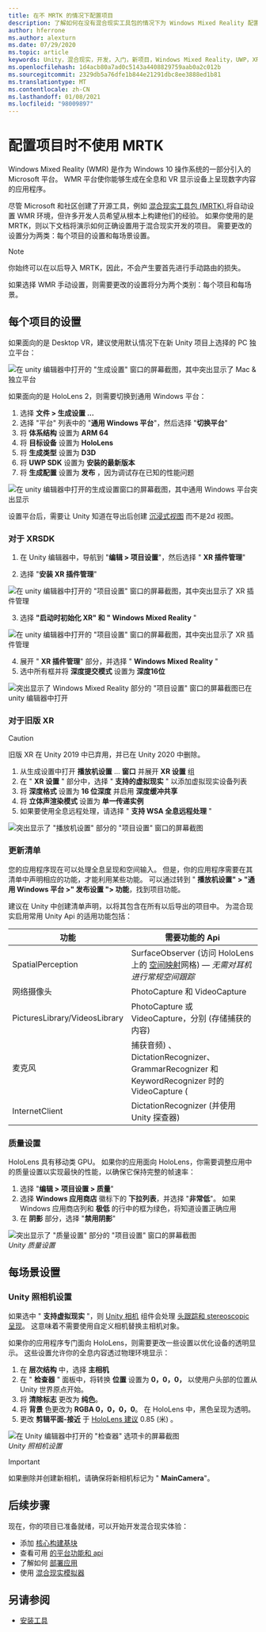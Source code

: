 ```yaml
---
title: 在不 MRTK 的情况下配置项目
description: 了解如何在没有混合现实工具包的情况下为 Windows Mixed Reality 配置新的 Unity 项目。
author: hferrone
ms.author: alexturn
ms.date: 07/29/2020
ms.topic: article
keywords: Unity，混合现实，开发，入门，新项目，Windows Mixed Reality，UWP，XR，性能
ms.openlocfilehash: 1d4acb80a7ad0c5143a4408829759aab0a2c012b
ms.sourcegitcommit: 2329db5a76dfe1b844e21291dbc8ee3888ed1b81
ms.translationtype: MT
ms.contentlocale: zh-CN
ms.lasthandoff: 01/08/2021
ms.locfileid: "98009897"
---
```

# <a name="configuring-your-project-without-mrtk"></a>配置项目时不使用 MRTK

Windows Mixed Reality (WMR) 是作为 Windows 10 操作系统的一部分引入的 Microsoft 平台。 WMR 平台使你能够生成在全息和 VR 显示设备上呈现数字内容的应用程序。

尽管 Microsoft 和社区创建了开源工具，例如 [混合现实工具包 (MRTK) ](https://microsoft.github.io/MixedRealityToolkit-Unity/Documentation/Installation.html) 将自动设置 WMR 环境，但许多开发人员希望从根本上构建他们的经验。  如果你使用的是 MRTK，则以下文档将演示如何正确设置用于混合现实开发的项目。  需要更改的设置分为两类：每个项目的设置和每场景设置。

> [!NOTE]
> 你始终可以在以后导入 MRTK，因此，不会产生要首先进行手动路由的损失。

如果选择 WMR 手动设置，则需要更改的设置将分为两个类别：每个项目和每场景。

## <a name="per-project-settings"></a>每个项目的设置

如果面向的是 Desktop VR，建议使用默认情况下在新 Unity 项目上选择的 PC 独立平台：

![在 unity 编辑器中打开的 "生成设置" 窗口的屏幕截图，其中突出显示了 Mac & 独立平台](images/wmr-config-img-3.png)

如果面向的是 HoloLens 2，则需要切换到通用 Windows 平台：

1.  选择 **文件 > 生成设置 ...**
2.  选择 "平台" 列表中的 "**通用 Windows 平台**"，然后选择 "**切换平台**"
3.  将 **体系结构** 设置为 **ARM 64**
4.  将 **目标设备** 设置为 **HoloLens**
5.  将 **生成类型** 设置为 **D3D**
6.  将 **UWP SDK** 设置为 **安装的最新版本**
7.  将 **生成配置** 设置为 **发布** ，因为调试存在已知的性能问题

![在 unity 编辑器中打开的生成设置窗口的屏幕截图，其中通用 Windows 平台突出显示](images/wmr-config-img-4.png)

设置平台后，需要让 Unity 知道在导出后创建 [沉浸式视图](../../design/app-views.md) 而不是2d 视图。

### <a name="for-xrsdk"></a>对于 XRSDK 

1. 在 Unity 编辑器中，导航到 "**编辑 > 项目设置**"，然后选择 " **XR 插件管理**"

2. 选择 "**安装 XR 插件管理**"

![在 unity 编辑器中打开的 "项目设置" 窗口的屏幕截图，其中突出显示了 XR 插件管理](images/wmr-config-img-5.png)

3. 选择 **"启动时初始化 XR" 和 "** **Windows Mixed Reality** "

![在 unity 编辑器中打开的 "项目设置" 窗口的屏幕截图，其中突出显示了 XR 插件管理](images/wmr-config-img-7.png)

4. 展开 " **XR 插件管理**" 部分，并选择 " **Windows Mixed Reality** "
5. 选中所有框并将 **深度提交模式** 设置为 **深度16位**

![突出显示了 Windows Mixed Reality 部分的 "项目设置" 窗口的屏幕截图已在 unity 编辑器中打开](images/wmr-config-img-8.png)

### <a name="for-legacy-xr"></a>对于旧版 XR 

> [!CAUTION]
> 旧版 XR 在 Unity 2019 中已弃用，并已在 Unity 2020 中删除。

1. 从生成设置中打开 **播放机设置** ... **窗口** 并展开 **XR 设置** 组
2. 在 " **XR 设置** " 部分中，选择 " **支持的虚拟现实** " 以添加虚拟现实设备列表
3. 将 **深度格式** 设置为 **16 位深度** 并启用 **深度缓冲共享**
4. 将 **立体声渲染模式** 设置为 **单一传递实例**
5. 如果要使用全息远程处理，请选择 " **支持 WSA 全息远程处理** " 

![突出显示了 "播放机设置" 部分的 "项目设置" 窗口的屏幕截图](images/wmr-config-img-9.png)

### <a name="updating-the-manifest"></a>更新清单

您的应用程序现在可以处理全息呈现和空间输入。 但是，你的应用程序需要在其清单中声明相应的功能，才能利用某些功能。 可以通过转到 " **播放机设置" > "通用 Windows 平台 >" 发布设置 "> 功能**，找到项目功能。 

建议在 Unity 中创建清单声明，以将其包含在所有以后导出的项目中。 为混合现实启用常用 Unity Api 的适用功能包括：

|  功能  |  需要功能的 Api | 
|----------|----------|
|  SpatialPerception  |  SurfaceObserver (访问 HoloLens 上的 [空间映射](../../design/spatial-mapping.md)网格) &mdash; *无需对耳机进行常规空间跟踪* | 
|  网络摄像头  |  PhotoCapture 和 VideoCapture | 
|  PicturesLibrary/VideosLibrary  |  PhotoCapture 或 VideoCapture，分别 (存储捕获的内容)  | 
|  麦克风  |  捕获音频) 、DictationRecognizer、GrammarRecognizer 和 KeywordRecognizer 时的 VideoCapture ( | 
|  InternetClient  |  DictationRecognizer (并使用 Unity 探查器)  | 

### <a name="quality-settings"></a>质量设置

HoloLens 具有移动类 GPU。 如果你的应用面向 HoloLens，你需要调整应用中的质量设置以实现最快的性能，以确保它保持完整的帧速率：

1. 选择 "**编辑 > 项目设置 > 质量**"
2. 选择 **Windows 应用商店** 徽标下的 **下拉列表**，并选择 "**非常低**"。 如果 Windows 应用商店列和 **极低** 的行中的框为绿色，将知道设置正确应用
3. 在 **阴影** 部分，选择 "**禁用阴影**"

![突出显示了 "质量设置" 部分的 "项目设置" 窗口的屏幕截图](images/wmr-config-img-10.png)<br>
*Unity 质量设置*

## <a name="per-scene-settings"></a>每场景设置

### <a name="unity-camera-settings"></a>Unity 照相机设置

如果选中 " **支持虚拟现实** "，则 [Unity 相机](camera-in-unity.md) 组件会处理 [头跟踪和 stereoscopic 呈现](../platform-capabilities-and-apis/rendering.md)。 这意味着不需要使用自定义相机替换主相机对象。

如果你的应用程序专门面向 HoloLens，则需要更改一些设置以优化设备的透明显示。 这些设置允许你的全息内容透过物理环境显示：

1. 在 **层次结构** 中，选择 **主相机**
2. 在 " **检查器** " 面板中，将转换 **位置** 设置为 **0，0，0，** 以使用户头部的位置从 Unity 世界原点开始。
3. 将 **清除标志** 更改为 **纯色**。
4. 将 **背景** 色更改为 **RGBA 0，0，0，0**。 在 HoloLens 中，黑色呈现为透明。
5. 更改 **剪辑平面-接近** 于 [HoloLens 建议](camera-in-unity.md#clip-planes) 0.85 (米) 。

![在 Unity 编辑器中打开的 "检查器" 选项卡的屏幕截图](images/wmr-config-img-11.png)<br>
*Unity 照相机设置*

> [!IMPORTANT]
> 如果删除并创建新相机，请确保将新相机标记为 " **MainCamera**"。

## <a name="next-steps"></a>后续步骤

现在，你的项目已准备就绪，可以开始开发混合现实体验：

* 添加 [核心构建基块](unity-development-overview.md#2-core-building-blocks)
* 查看可用 [的平台功能和 api](unity-development-overview.md#3-platform-capabilities-and-apis)
* 了解如何 [部署应用](../platform-capabilities-and-apis/using-visual-studio.md#deploying-an-app-to-your-local-pc---immersive-headset)
* 使用 [混合现实模拟器](../platform-capabilities-and-apis/using-the-windows-mixed-reality-simulator.md)

## <a name="see-also"></a>另请参阅
* [安装工具](../install-the-tools.md)